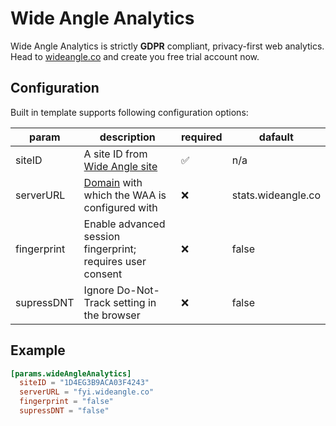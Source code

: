 # Wide Angle Analytics

Wide Angle Analytics is strictly **GDPR** compliant, privacy-first web analytics. Head to [wideangle.co](https://wideangle.co/) and create you free trial account now. 

## Configuration

Built in template supports following configuration options:

param | description | required | dafault 
------|-------------|----------|--------
siteID| A site ID from [Wide Angle site](https://wideangle.co/documentation/web-analytics-for-your-website)| :white_check_mark: | n/a
serverURL | [Domain](https://wideangle.co/documentation/track-with-custom-domain) with which the WAA is configured with | :x: | stats.wideangle.co 
fingerprint | Enable advanced session fingerprint; requires user consent | :x: | false
supressDNT | Ignore Do-Not-Track setting in the browser | :x: | false


## Example

```toml
[params.wideAngleAnalytics]
  siteID = "1D4EG3B9ACA03F4243"
  serverURL = "fyi.wideangle.co"
  fingerprint = "false"
  supressDNT = "false"
```
